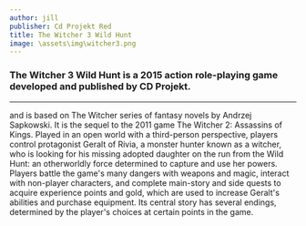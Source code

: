 ```yaml
---
author: jill
publisher: Cd Projekt Red
title: The Witcher 3 Wild Hunt
image: \assets\img\witcher3.png
---
```

<!-- Witcher.md -->
### The Witcher 3 Wild Hunt is a 2015 action role-playing game developed and published by CD Projekt.

<hr>
and is based on The Witcher series of fantasy novels by Andrzej Sapkowski. It is the sequel to the 2011 game The Witcher 2: Assassins of Kings. Played in an open world with a third-person perspective, players control protagonist Geralt of Rivia, a monster hunter known as a witcher, who is looking for his missing adopted daughter on the run from the Wild Hunt: an otherworldly force determined to capture and use her powers. Players battle the game's many dangers with weapons and magic, interact with non-player characters, and complete main-story and side quests to acquire experience points and gold, which are used to increase Geralt's abilities and purchase equipment. Its central story has several endings, determined by the player's choices at certain points in the game.